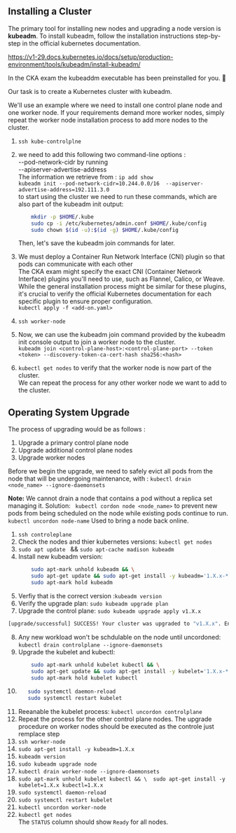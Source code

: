 ##  Installing a Cluster

The primary tool for installing new nodes and upgrading a node version is **kubeadm**.
To install kubeadm, follow the installation instructions step-by-step in the official kubernetes documentation. 


https://v1-29.docs.kubernetes.io/docs/setup/production-environment/tools/kubeadm/install-kubeadm/

In the CKA exam the kubeaddm executable has been preinstalled for you. 🤖

Our task is to create a Kubernetes cluster with kubeadm.

We'll use an example where we need to install one control plane node and one worker node. If your requirements demand more worker nodes, simply repeat the worker node installation process to add more nodes to the cluster.


1. `ssh kube-controlplne`
2.  we need to add this following two command-line options : <br>
 --pod-network-cidr by running <br>
 --apiserver-advertise-address <br>
  The information we retrieve from : `ip add show` <br>
  `kubeadm init --pod-network-cidr=10.244.0.0/16  --apiserver-advertise-address=192.111.3.0 ` <br>
 to start using the cluster we need to run these commands, which are also part of the kubeadm init output:

    ```bash
        mkdir -p $HOME/.kube
        sudo cp -i /etc/kubernetes/admin.conf $HOME/.kube/config
        sudo chown $(id -u):$(id -g) $HOME/.kube/config
    ```
    Then, let's save the kubeadm join commands for later. 
3. We must deploy a Container Run Network Interface (CNI) plugin so that pods can communicate with each other <br>
The CKA exam might specify the exact CNI (Container Network Interface) plugins you'll need to use, such as Flannel, Calico, or Weave. While the general installation process might be similar for these plugins, it's crucial to verify the official Kubernetes documentation for each specific plugin to ensure proper configuration.<br>
   `kubectl apply -f <add-on.yaml>`
4. `ssh worker-node`
5. Now, we can use the kubeadm join command provided by the kubeadm init console output to join a worker node to the cluster. <br>
`kubeadm join <control-plane-host>:<control-plane-port> --token <token> --discovery-token-ca-cert-hash sha256:<hash>`
6. `kubectl get nodes` to verify that the worker node is now part of the cluster. <br>
 We can repeat the process for any other worker node we want to add to the cluster.



## Operating System Upgrade

The process of upgrading would be as follows :

1. Upgrade a primary control plane node
2. Upgrade additional control plane nodes
3. Upgrade worker nodes

Before we begin the upgrade, we need to safely evict all pods from the node that will be undergoing maintenance, with : 
`kubectl drain  <node_name> --ignore-daemonsets `

**Note:** We cannot drain a node that contains a pod without a replica set managing it.
Solution: 
` kubectl cordon node <node_name>` 
to prevent new pods from being scheduled on the node while existing pods continue to run.
`kubectl uncordon node-name`
Used to bring a node back online.

1. `ssh controleplane`
2. Check the nodes and thier kubernetes versions: `kubectl get nodes ` 
3. `sudo apt update ` && `sudo apt-cache madison kubeadm`
4. Install new kubeadm version: 
    ```bash
        sudo apt-mark unhold kubeadm && \
        sudo apt-get update && sudo apt-get install -y kubeadm='1.X.x-*' && \
        sudo apt-mark hold kubeadm
    ```
5. Verfiy that is the correct version :`kubeadm version` 
6. Verify the upgrade plan: `sudo kubeadm upgrade plan`
7. Upgrade the control plane: `sudo kubeadm upgrade apply v1.X.x`
```bash
[upgrade/successful] SUCCESS! Your cluster was upgraded to "v1.X.x". Enjoy! 🚀
```
8. Any new workload won't be schdulable on the node until uncordoned: `kubectl drain controlplane --ignore-daemonsets`
9. Upgrade the kubelet and kubectl: 
    ``` bash 
        sudo apt-mark unhold kubelet kubectl && \
        sudo apt-get update && sudo apt-get install -y kubelet='1.X.x-*' kubectl='1.X.x-*' && \
        sudo apt-mark hold kubelet kubectl
    ```
10.  ``` bash
        sudo systemctl daemon-reload
        sudo systemctl restart kubelet
     ```
11. Reeanable the kubelet process:  `kubectl uncordon controlplane`
12. Repeat the process for the other control plane nodes.
The upgrade procedure on worker nodes should be executed as the controle just remplace step
1. `ssh worker-node`
2. `sudo apt-get install -y kubeadm=1.X.x `
3. `kubeadm version`
4. `sudo kubeadm upgrade node`
5. `kubectl drain worker-node --ignore-daemonsets`
6. `sudo apt-mark unhold kubelet kubectl && \  sudo apt-get install -y kubelet=1.X.x kubectl=1.X.x `
7. `sudo systemctl daemon-reload`
8. `sudo systemctl restart kubelet`
9. `kubectl uncordon worker-node`
10. `kubectl get nodes` <br>
The `STATUS` column should show `Ready` for all nodes.
